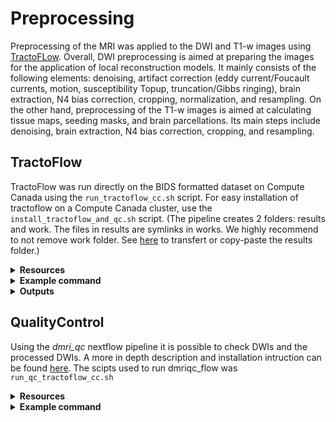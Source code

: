 # Preprocessing

Preprocessing of the MRI was applied to the DWI and T1-w images using [TractoFLow](https://tractoflow-documentation.readthedocs.io/en/latest/index.html). Overall, DWI preprocessing is aimed at preparing the images for the application of local reconstruction models. It mainly consists of the following elements: denoising, artifact correction (eddy current/Foucault currents, motion, susceptibility Topup, truncation/Gibbs ringing), brain extraction, N4 bias correction, cropping, normalization, and resampling. On the other hand, preprocessing of the T1-w images is aimed at calculating tissue maps, seeding masks, and brain parcellations. Its main steps include denoising, brain extraction, N4 bias correction, cropping, and resampling.

## TractoFlow
TractoFlow was run directly on the BIDS formatted dataset on Compute Canada using the `run_tractoflow_cc.sh` script. For easy installation of tractoflow on a Compute Canada cluster, use the `install_tractoflow_and_qc.sh` script. (The pipeline creates 2 folders: results and work. The files in results are symlinks in works. We highly recommend to not remove work folder. See [here](https://tractoflow-documentation.readthedocs.io/en/latest/pipeline/results.html) to transfert or copy-paste the results folder.)

<details><summary><b>Resources</b></summary>

  * [Gihub repository](https://github.com/scilus/tractoflow/)
  * [SCIL TractoFlow documentation](https://scil-documentation.readthedocs.io/en/latest/our_tools/tractoflow.html)
  * [ReadTheDocs TractoFlow documentation](https://tractoflow-documentation.readthedocs.io/en/latest/index.html)
  * `Theaud, G., Houde, J.-C., Boré, A., Rheault, F., Morency, F., Descoteaux, M.,TractoFlow: A robust, efficient and reproducible diffusion MRI pipeline leveraging Nextflow & Singularity, NeuroImage, https://doi.org/10.1016/j.neuroimage.2020.116889.`
</details>

<details><summary><b>Example command</b></summary>
  
  `nextflow run main.nf --input <DATASET_ROOT_FOLDER> --dti_shells "0 300 1000" --fodf_shells "0 1000 1200" -with-singularity <PATH_TO_scilus_img>`
</details>
  
<details><summary><b>Outputs</b></summary>
  
**DTI metrics**: The Diffusion Tensor Imaging metrics computed are: the axial diffusivity (AD), fractional anisotropy (FA), geodesic anisotropy (GA), mean diffusivity (MD), radial diffusivity (RD), tensor, tensor norm, tensor eigenvalues, tensor eigenvectors, tensor mode, color-FA. Use flag `-dti_shell` to specify the desired shells t compute DTI metrics. Usually it is recommended to compute DTI metrics using b-values under $b = 1200 mm^2/s$.
  
**fODF metrics**: The fiber Orientation Distribution Function metrics computed are: the total and maximum Apparent Fiber Density (AFD), the Number of Fiber Orientation (NuFO) and principal fODFs orientations (up to 5 per voxel). Use flag `–fodf_shells` to specify the desired shells to compute fODF metrics and flag --sh_order to specify the spherical harmonic order (default is 8). Usually it is recommended to compute fODF metrics using b-values above $b = 700 mm^2/s$. 

</details>


## QualityControl
Using the *dmri_qc* nextflow pipeline it is possible to check DWIs and the processed DWIs. A more in depth description and installation intruction can be found [here](https://scil-documentation.readthedocs.io/en/latest/our_tools/other_pipelines.html). The scipts used to run dmriqc_flow was `run_qc_tractoflow_cc.sh`

<details><summary><b>Resources</b></summary>
  
  * [Github repository for python](https://github.com/scilus/dmriqcpy)
  * [Github repository for nextflow](https://github.com/scilus/dmriqc_flow)
</details>


<details><summary><b>Example command</b></summary>

`nextflow run dmriqc-flow-0.1.2/main.nf -profile -profile tractoflow_qc_all --input <TRACTOFLOW_RESULTS_FOLDER> \
    -with-singularity  <PATH_TO_scilus_img> -resume --raw_dwi_nb_threads 10`
</details>



